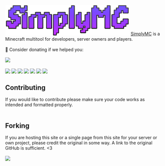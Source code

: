 <img width="400" src="src/images/logo.png" alt="SimplyMC">
<a href="https://www.simplymc.art/">SimplyMC</a> is a Minecraft multitool for developers, server owners and players.
<br><br>
💖 Consider donating if we helped you:<br><br>
<a href="https://ko-fi.com/N4N550HUP"> <img src="https://ko-fi.com/img/githubbutton_sm.svg"></a>
<br><br>
<a href="https://discord.simplymc.art"> <img src="https://discord.com/api/guilds/1017694167155093554/widget.png"></a>
<a href="https://github.com/LuminescentDev/SimplyMC/commits"> <img src="https://img.shields.io/github/last-commit/LuminescentDev/SimplyMC?style=flat"></a>
<a href="#"> <img src="https://img.shields.io/github/languages/code-size/LuminescentDev/SimplyMC?style=flat"></a>
<a href="https://github.com/LuminescentDev/SimplyMC/watchers"> <img src="https://img.shields.io/github/watchers/LuminescentDev/SimplyMC?style=flat"></a>
<a href="https://github.com/LuminescentDev/SimplyMC/stargazers"> <img src="https://img.shields.io/github/stars/LuminescentDev/SimplyMC?style=flat"></a>
<a href="https://github.com/LuminescentDev/SimplyMC/network/members"> <img src="https://img.shields.io/github/forks/LuminescentDev/SimplyMC?style=flat"></a>
<a href="https://www.codefactor.io/repository/github/LuminescentDev/SimplyMC/overview/v3"> <img src="https://www.codefactor.io/repository/github/LuminescentDev/SimplyMC/badge/v3"></a>

<h2>Contributing</h2>
If you would like to contribute please make sure your code works as intended and formatted properly.
<br><br>
<h2>Forking</h2>
If you are hosting this site or a single page from this site for your server or own project, please credit the original in some way. A link to the original GitHub is sufficient. <3
<br><br>
<a href="https://github.com/LuminescentDev/SimplyMC/graphs/contributors"><img src="https://contrib.rocks/image?repo=LuminescentDev/SimplyMC"></a>
